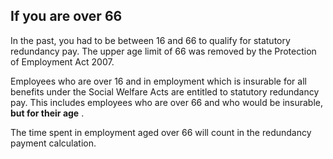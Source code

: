 ##  If you are over 66

In the past, you had to be between 16 and 66 to qualify for statutory
redundancy pay. The upper age limit of 66 was removed by the Protection of
Employment Act 2007.

Employees who are over 16 and in employment which is insurable for all
benefits under the Social Welfare Acts are entitled to statutory redundancy
pay. This includes employees who are over 66 and who would be insurable, **but
for their age** .

The time spent in employment aged over 66 will count in the redundancy payment
calculation.
